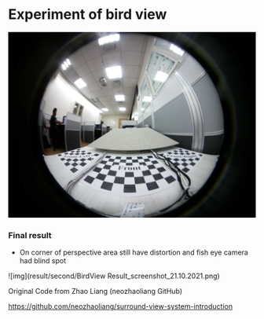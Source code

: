 # Experiment of bird view



![10_21_11_41_54](images/second/10_21_11_41_54.png)


### Final result

- On corner of perspective area still have distortion and fish eye camera had blind spot

![img](result/second/BirdView Result_screenshot_21.10.2021.png)






Original Code from Zhao Liang (neozhaoliang GitHub)

https://github.com/neozhaoliang/surround-view-system-introduction